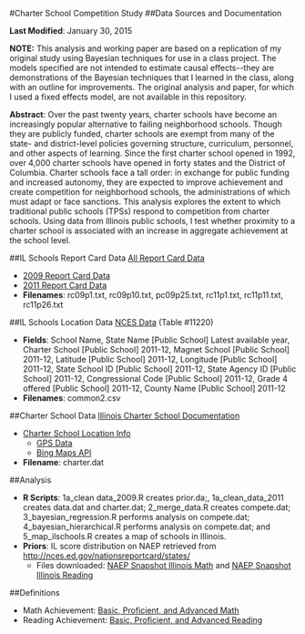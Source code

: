 #Charter School Competition Study
##Data Sources and Documentation

**Last Modified**: January 30, 2015

**NOTE:** This analysis and working paper are based on a replication of my original study using Bayesian techniques for use in a class project.  The models specified are not intended to estimate causal effects--they are demonstrations of the Bayesian techniques that I learned in the class, along with an outline for improvements.  The original analysis and paper, for which I used a fixed effects model, are not available in this repository.

**Abstract**: Over the past twenty years, charter schools have become an increasingly popular alternative to failing neighborhood schools.  Though they are publicly funded, charter schools are exempt from many of the state- and district-level policies governing structure, curriculum, personnel, and other aspects of learning.  Since the first charter school opened in 1992, over 4,000 charter schools have opened in forty states and the District of Columbia. Charter schools face a tall order: in exchange for public funding and increased autonomy, they are expected to improve achievement and create competition for neighborhood schools, the administrations of which must adapt or face sanctions.  This analysis explores the extent to which traditional public schools (TPSs) respond to competition from charter schools.  Using data from Illinois public schools, I test whether proximity to a charter school is associated with an increase in aggregate achievement at the school level.

##IL Schools Report Card Data
[All Report Card Data](http://www.isbe.net/assessment/report_card.htm) 
* [2009 Report Card Data](http://www.isbe.net/research/zip/2009_rc_separated.zip)
* [2011 Report Card Data](http://www.isbe.net/assessment/zip/2012_rc_separated.zip) 
* **Filenames**: rc09p1.txt, rc09p10.txt, pc09p25.txt, rc11p1.txt, rc11p11.txt, rc11p26.txt

##IL Schools Location Data
[NCES Data](http://nces.ed.gov/ccd/elsi/tableGenerator.aspx) (Table #11220)
* **Fields**: School Name, State Name [Public School] Latest available year, Charter School [Public School] 2011-12, Magnet School [Public School] 2011-12, Latitude [Public School] 2011-12, Longitude [Public School] 2011-12, State School ID [Public School] 2011-12, State Agency ID [Public School] 2011-12, Congressional Code [Public School] 2011-12, Grade 4 offered [Public School] 2011-12, County Name [Public School] 2011-12
* **Filenames**: common2.csv

##Charter School Data
[Illinois Charter School Documentation](http://www.isbe.net/charter/?col5=open#CollapsiblePanel5)
* [Charter School Location Info](https://www.incschools.org/member-schools/find-a-charter-school/)
  * [GPS Data](http://www.gpsvisualizer.com/geocoder/)
  * [Bing Maps API](https://www.bingmapsportal.com)
* **Filename**: charter.dat

##Analysis
* **R Scripts**: 1a_clean data_2009.R creates prior.da;, 1a_clean_data_2011 creates data.dat and charter.dat; 2_merge_data.R creates compete.dat; 3_bayesian_regression.R performs analysis on compete.dat; 4_bayesian_hierarchical.R performs analysis on compete.dat; and 5_map_ilschools.R creates a map of schools in Illinois.
* **Priors**: IL score distribution on NAEP retrieved from http://nces.ed.gov/nationsreportcard/states/
  * Files downloaded: [NAEP Snapshot Illinois Math](http://nces.ed.gov/nationsreportcard/subject/publications/stt2013/pdf/2014465IL4.pdf) and [NAEP Snapshot Illinois Reading](http://nces.ed.gov/nationsreportcard/subject/publications/stt2013/pdf/2014464IL4.pdf)

##Definitions
* Math Achievement: [Basic, Proficient, and Advanced Math](http://nces.ed.gov/nationsreportcard/mathematics/achieveall.asp)
* Reading Achievement: [Basic, Proficient, and Advanced Reading](http://nces.ed.gov/nationsreportcard/reading/achieveall.asp#2009_grade4)


